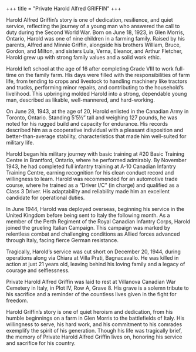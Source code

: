 +++
title = "Private Harold Alfred GRIFFIN"
+++


Harold Alfred Griffin’s story is one of dedication, resilience, and quiet service, reflecting the journey of a young man who answered the call to duty during the Second World War. 
Born on June 18, 1923, in Glen Morris, Ontario, Harold was one of nine children in a farming family. Raised by his parents, Alfred and Minnie Griffin, alongside his brothers William, Bruce, Gordon, and Milton, and sisters Lula, Verna, Eleanor, and Arthur Fletcher, Harold grew up with strong family values and a solid work ethic.

Harold left school at the age of 16 after completing Grade VIII to work full-time on the family farm. His days were filled with the responsibilities of farm life, from tending to crops and livestock to handling machinery like tractors and trucks, performing minor repairs, and contributing to the household’s livelihood. This upbringing molded Harold into a strong, dependable young man, described as likable, well-mannered, and hard-working.

On June 28, 1943, at the age of 20, Harold enlisted in the Canadian Army in Toronto, Ontario. Standing 5’5½” tall and weighing 127 pounds, he was noted for his rugged build and capacity for endurance. His records described him as a cooperative individual with a pleasant disposition and better-than-average stability, characteristics that made him well-suited for military life.

Harold began his military journey with basic training at #20 Basic Training Centre in Brantford, Ontario, where he performed admirably. By November 1943, he had completed full infantry training at A-10 Canadian Infantry Training Centre, earning recognition for his clean conduct record and willingness to learn. Harold was recommended for an automotive trade course, where he trained as a “Driver I/C” (in charge) and qualified as a Class 3 Driver. His adaptability and reliability made him an excellent candidate for operational duties.

In June 1944, Harold was deployed overseas, beginning his service in the United Kingdom before being sent to Italy the following month. 
As a member of the Perth Regiment of the Royal Canadian Infantry Corps, Harold joined the grueling Italian Campaign. This campaign was marked by relentless combat and challenging conditions as Allied forces advanced through Italy, facing fierce German resistance.

Tragically, Harold’s service was cut short on December 20, 1944, during operations along via Chiara at Villa Prati, Bagnacavallo. 
He was killed in action at just 21 years old, leaving behind his loving family and a legacy of courage and selflessness.

Private Harold Alfred Griffin was laid to rest at Villanova Canadian War Cemetery in Italy, in Plot IV, Row A, Grave 8. His grave is a solemn tribute to his sacrifice and a reminder of the countless lives given in the fight for freedom.

Harold Griffin’s story is one of quiet heroism and dedication, from his humble beginnings on a farm in Glen Morris to the battlefields of Italy. His willingness to serve, his hard work, and his commitment to his comrades exemplify the spirit of his generation. 
Though his life was tragically brief, the memory of Private Harold Alfred Griffin lives on, honoring his service and sacrifice for his country.
